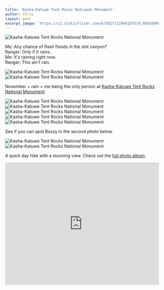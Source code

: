 ```yaml
---
title: 'Kasha-Katuwe Tent Rocks National Monument'
author: Chris
layout: post
excerpt_image: 'https://c2.staticflickr.com/6/5817/22946187519_0054500d44_k.jpg'
---
```


<div class="photos one">
  <img
    src="https://c2.staticflickr.com/6/5817/22946187519_0054500d44_k.jpg"
    srcset="https://c2.staticflickr.com/6/5817/22946187519_bbcaf86d66_c.jpg 800w,
            https://c2.staticflickr.com/6/5817/22946187519_bbcaf86d66_b.jpg 1024w,
            https://c2.staticflickr.com/6/5817/22946187519_0054500d44_k.jpg 2048w"
    alt="Kasha-Katuwe Tent Rocks National Monument"
    data-action="zoom">
</div>

Me: Any chance of flash floods in the slot canyon?  
Ranger: Only if it rains.  
Me: It's raining right now.  
Ranger: This ain't rain.  

<div class="photos two">
  <img
    src="https://c1.staticflickr.com/1/664/23101979155_45393bcfc9_k.jpg"
    srcset="https://c1.staticflickr.com/1/664/23101979155_0bf21f074d_c.jpg 800w,
            https://c1.staticflickr.com/1/664/23101979155_0bf21f074d_b.jpg 1024w,
            https://c1.staticflickr.com/1/664/23101979155_45393bcfc9_k.jpg 2048w"
    alt="Kasha-Katuwe Tent Rocks National Monument"
    data-action="zoom">
  <img
    src="https://c1.staticflickr.com/1/751/23102088885_c69649445c_k.jpg"
    srcset="https://c1.staticflickr.com/1/751/23102088885_72232287f5_c.jpg 800w,
            https://c1.staticflickr.com/1/751/23102088885_72232287f5_b.jpg 1024w,
            https://c1.staticflickr.com/1/751/23102088885_c69649445c_k.jpg 2048w"
    alt="Kasha-Katuwe Tent Rocks National Monument"
    data-action="zoom">
</div>

November + rain = me being the only person at [Kasha-Katuwe Tent Rocks National Monument](http://www.tripadvisor.com/Attraction_Review-g46992-d268906-Reviews-Kasha_Katuwe_Tent_Rocks_National_Monument-Cochiti_Pueblo_New_Mexico.html).

<div class="photos one">
  <img
    src="https://c2.staticflickr.com/6/5713/22480135784_1ab3415883_k.jpg"
    srcset="https://c2.staticflickr.com/6/5713/22480135784_9cb9317eb0_c.jpg 800w,
            https://c2.staticflickr.com/6/5713/22480135784_9cb9317eb0_b.jpg 1024w,
            https://c2.staticflickr.com/6/5713/22480135784_1ab3415883_k.jpg 2048w"
    alt="Kasha-Katuwe Tent Rocks National Monument"
    data-action="zoom">
</div>

<div class="photos three">
  <img
    src="https://c1.staticflickr.com/1/699/22480891523_e1ab4a26f8_k.jpg"
    srcset="https://c1.staticflickr.com/1/699/22480891523_01630fc029_c.jpg 800w,
            https://c1.staticflickr.com/1/699/22480891523_01630fc029_b.jpg 1024w,
            https://c1.staticflickr.com/1/699/22480891523_e1ab4a26f8_k.jpg 2048w"
    alt="Kasha-Katuwe Tent Rocks National Monument"
    data-action="zoom">
  <img
    src="https://c2.staticflickr.com/6/5814/22480902443_98e59a5006_k.jpg"
    srcset="https://c2.staticflickr.com/6/5814/22480902443_ccd47f0577_c.jpg 800w,
            https://c2.staticflickr.com/6/5814/22480902443_ccd47f0577_b.jpg 1024w,
            https://c2.staticflickr.com/6/5814/22480902443_98e59a5006_k.jpg 2048w"
    alt="Kasha-Katuwe Tent Rocks National Monument"
    data-action="zoom">
  <img
    src="https://c1.staticflickr.com/1/657/22480938993_fd6aa3f8d2_k.jpg"
    srcset="https://c1.staticflickr.com/1/657/22480938993_6024182f0f_c.jpg 800w,
            https://c1.staticflickr.com/1/657/22480938993_6024182f0f_b.jpg 1024w,
            https://c1.staticflickr.com/1/657/22480938993_fd6aa3f8d2_k.jpg 2048w"
    alt="Kasha-Katuwe Tent Rocks National Monument"
    data-action="zoom">
</div>

<div class="photos one">
  <img
    src="https://c2.staticflickr.com/2/1490/24126170649_a22627d878_k.jpg"
    srcset="https://c2.staticflickr.com/2/1490/24126170649_ef4c79c5f0_c.jpg 800w,
            https://c2.staticflickr.com/2/1490/24126170649_ef4c79c5f0_b.jpg 1024w,
            https://c2.staticflickr.com/2/1490/24126170649_a22627d878_k.jpg 2048w"
    alt="Kasha-Katuwe Tent Rocks National Monument"
    data-action="zoom">
</div>

See if you can spot Boxxy in the second photo below.

<div class="photos two">
  <img
    src="https://c2.staticflickr.com/6/5695/23113998061_9d61fa5356_k.jpg"
    srcset="https://c2.staticflickr.com/6/5695/23113998061_6a69a7d619_c.jpg 800w,
            https://c2.staticflickr.com/6/5695/23113998061_6a69a7d619_b.jpg 1024w,
            https://c2.staticflickr.com/6/5695/23113998061_9d61fa5356_k.jpg 2048w"
    alt="Kasha-Katuwe Tent Rocks National Monument"
    data-action="zoom">
  <img
    src="https://c2.staticflickr.com/6/5692/22685753174_1c89593159_k.jpg"
    srcset="https://c2.staticflickr.com/6/5692/22685753174_20c87f82f2_c.jpg 800w,
            https://c2.staticflickr.com/6/5692/22685753174_20c87f82f2_b.jpg 1024w,
            https://c2.staticflickr.com/6/5692/22685753174_1c89593159_k.jpg 2048w"
    alt="Kasha-Katuwe Tent Rocks National Monument"
    data-action="zoom">
</div>

A quick day hike with a stunning view. Check out the [full photo album](https://www.flickr.com/photos/contolini/sets/72157663159612990).

<div class="map">
  <iframe src="https://www.google.com/maps/embed?pb=!1m18!1m12!1m3!1d110172.42667440778!2d-106.42436371253945!3d35.658718147044596!2m3!1f0!2f0!3f0!3m2!1i1024!2i768!4f13.1!3m3!1m2!1s0x0000000000000000%3A0x28874e911e116d2f!2sKasha-Katuwe+Tent+Rocks+National+Monument!5e1!3m2!1sen!2sus!4v1453272877284" width="100%" height="400" frameborder="0" style="border:0" allowfullscreen></iframe>
</div>
